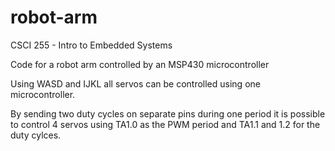 # robot-arm

CSCI 255 - Intro to Embedded Systems

Code for a robot arm controlled by an MSP430 microcontroller

Using WASD and IJKL all servos can be controlled using one microcontroller.

By sending two duty cycles on separate pins during one period it is possible to
control 4 servos using TA1.0 as the PWM period and TA1.1 and 1.2 for the duty
cylces.
